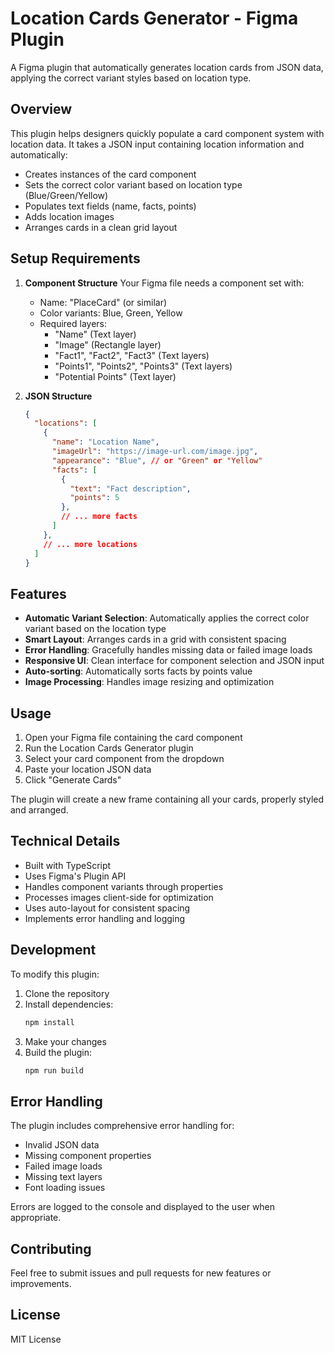 # Location Cards Generator - Figma Plugin

A Figma plugin that automatically generates location cards from JSON data, applying the correct variant styles based on location type.

## Overview

This plugin helps designers quickly populate a card component system with location data. It takes a JSON input containing location information and automatically:
- Creates instances of the card component
- Sets the correct color variant based on location type (Blue/Green/Yellow)
- Populates text fields (name, facts, points)
- Adds location images
- Arranges cards in a clean grid layout

## Setup Requirements

1. **Component Structure**
   Your Figma file needs a component set with:
   - Name: "PlaceCard" (or similar)
   - Color variants: Blue, Green, Yellow
   - Required layers:
     - "Name" (Text layer)
     - "Image" (Rectangle layer)
     - "Fact1", "Fact2", "Fact3" (Text layers)
     - "Points1", "Points2", "Points3" (Text layers)
     - "Potential Points" (Text layer)

2. **JSON Structure**
   ```json
   {
     "locations": [
       {
         "name": "Location Name",
         "imageUrl": "https://image-url.com/image.jpg",
         "appearance": "Blue", // or "Green" or "Yellow"
         "facts": [
           {
             "text": "Fact description",
             "points": 5
           },
           // ... more facts
         ]
       },
       // ... more locations
     ]
   }
   ```

## Features

- **Automatic Variant Selection**: Automatically applies the correct color variant based on the location type
- **Smart Layout**: Arranges cards in a grid with consistent spacing
- **Error Handling**: Gracefully handles missing data or failed image loads
- **Responsive UI**: Clean interface for component selection and JSON input
- **Auto-sorting**: Automatically sorts facts by points value
- **Image Processing**: Handles image resizing and optimization

## Usage

1. Open your Figma file containing the card component
2. Run the Location Cards Generator plugin
3. Select your card component from the dropdown
4. Paste your location JSON data
5. Click "Generate Cards"

The plugin will create a new frame containing all your cards, properly styled and arranged.

## Technical Details

- Built with TypeScript
- Uses Figma's Plugin API
- Handles component variants through properties
- Processes images client-side for optimization
- Uses auto-layout for consistent spacing
- Implements error handling and logging

## Development

To modify this plugin:

1. Clone the repository
2. Install dependencies:
   ```bash
   npm install
   ```
3. Make your changes
4. Build the plugin:
   ```bash
   npm run build
   ```

## Error Handling

The plugin includes comprehensive error handling for:
- Invalid JSON data
- Missing component properties
- Failed image loads
- Missing text layers
- Font loading issues

Errors are logged to the console and displayed to the user when appropriate.

## Contributing

Feel free to submit issues and pull requests for new features or improvements.

## License

MIT License
